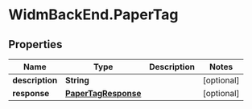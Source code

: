 # WidmBackEnd.PaperTag

## Properties

Name | Type | Description | Notes
------------ | ------------- | ------------- | -------------
**description** | **String** |  | [optional] 
**response** | [**PaperTagResponse**](PaperTagResponse.md) |  | [optional] 


